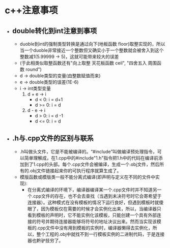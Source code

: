 # c++注意事项

* ## double转化到int注意到事项

  * duoble到int的强制类型转换是通过向下(地板函数 floor)取整实现的，所以当一个duoble非常接近一个整数但又确实小于一个整数就会被舍入到这个整数减1(5.99999 -> 5)，这就可能带来较大的误差
  * (于此相类似取整函数还有"向上取整 天花板函数 ceil", "四舍五入 周围函数 round")
  * d -> double类型的变量(由整数赋值而来)
  * e -> double类型的误差(1E-6)
  * i -> int类型变量
    1. d + e -> i
       * d < 0: i = d+1
       * d >= 0: i = d
    2. d - e -> i
       * d > 0: i = d -1
       * d <= 0: i = d
  
* ## .h与.cpp文件的区别与联系

  * .h叫做头文件，它是不能被编译的。“#include”叫做编译预处理指令，可以简单理解成，在1.cpp中的#include"1.h"指令把1.h中的代码在编译前添加到了1.cpp的头部。每个.cpp文件会被编译，生成一个.obj文件，然后所有的.obj文件链接起来你的可执行程序就算生成了。
  * 模版函数或模版类一般不能分离式编译(即声明与定义在不同的文件中实现):
    * 在分离式编译的环境下，编译器编译某一个.cpp文件时并不知道另一个.cpp文件的存在，也不会去查找（当遇到未决符号时它会寄希望于连接器）。这种模式在没有模板的情况下运行良好，但遇到模板时就傻眼了，因为模板仅在需要的时候才会实例化出来，所以，当编译器只看到模板的声明时，它不能实例化该模板，只能创建一个具有外部连接的符号并期待连接器能够将符号的地址决议出来。然而当实现该模板的.cpp文件中没有用到模板的实例时，编译器懒得去实例化，所以，整个工程的.obj中就找不到一行模板实例的二进制代码，于是连接器也黔驴技穷了。
      


















